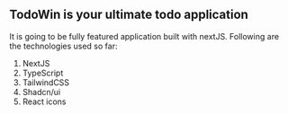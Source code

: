 ## TodoWin is your ultimate todo application

It is going to be fully featured application built with nextJS. Following are the technologies used so far:

1. NextJS
2. TypeScript
3. TailwindCSS
4. Shadcn/ui
5. React icons
